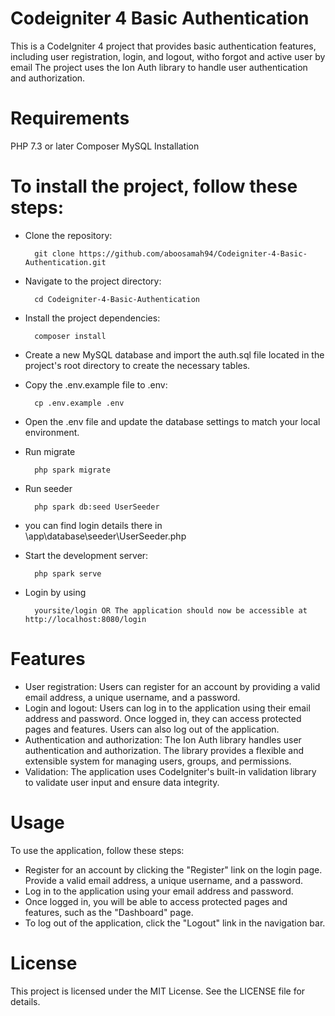 # Codeigniter 4 Basic Authentication
This is a CodeIgniter 4 project that provides basic authentication features, including user registration, login, and logout, witho forgot and active user by email 
The project uses the Ion Auth library to handle user authentication and authorization.

# Requirements
PHP 7.3 or later
Composer
MySQL
Installation

# To install the project, follow these steps:

- Clone the repository:

        git clone https://github.com/aboosamah94/Codeigniter-4-Basic-Authentication.git
- Navigate to the project directory:

        cd Codeigniter-4-Basic-Authentication

- Install the project dependencies:

        composer install
        
- Create a new MySQL database and import the auth.sql file located in the project's root directory to create the necessary tables.
- Copy the .env.example file to .env:

        cp .env.example .env
- Open the .env file and update the database settings to match your local environment.
- Run migrate

        php spark migrate

- Run seeder

        php spark db:seed UserSeeder

* you can find login details there in \app\database\seeder\UserSeeder.php

- Start the development server:

        php spark serve

- Login by using
 
        yoursite/login OR The application should now be accessible at http://localhost:8080/login

# Features
- User registration: Users can register for an account by providing a valid email address, a unique username, and a password.
- Login and logout: Users can log in to the application using their email address and password. Once logged in, they can access protected pages and features. Users can also log out of the application.
- Authentication and authorization: The Ion Auth library handles user authentication and authorization. The library provides a flexible and extensible system for managing users, groups, and permissions.
- Validation: The application uses CodeIgniter's built-in validation library to validate user input and ensure data integrity.

# Usage
To use the application, follow these steps:
- Register for an account by clicking the "Register" link on the login page. Provide a valid email address, a unique username, and a password.
- Log in to the application using your email address and password.
- Once logged in, you will be able to access protected pages and features, such as the "Dashboard" page.
- To log out of the application, click the "Logout" link in the navigation bar.

# License
This project is licensed under the MIT License. See the LICENSE file for details.
